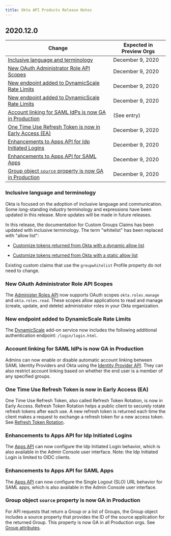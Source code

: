 ```yaml
---
title: Okta API Products Release Notes
---
```


## 2020.12.0

| Change                                                                                              | Expected in Preview Orgs |
|-----------------------------------------------------------------------------------------------------|--------------------------|
| [Inclusive language and terminology](#inclusive-language-and-terminology) | December 9, 2020         |
| [New OAuth Administrator Role API Scopes](#New-OAuth-Administrator-Role-API-Scopes) | December 9, 2020         |
| [New endpoint added to DynamicScale Rate Limits](#New-endpoint-added-to-DynamicScale-Rate-Limits) | December 9, 2020         |
| [New endpoint added to DynamicScale Rate Limits](New-endpoint-added-to-DynamicScale-Rate-Limits) | December 9, 2020        |
| [Account linking for SAML IdPs is now GA in Production](#Account-linking-for-SAML-IdPs-is-now-GA-in-Production) | (See entry) |
| [One Time Use Refresh Token is now in Early Access (EA)](#One-Time-Use-Refresh-Token-is-now-in-Early-Access-(EA)) | December 9, 2020         |
| [Enhancements to Apps API for Idp Initiated Logins](#Enhancements-to-Apps-API-for-Idp-Initiated-Logins) | December 9, 2020         |
| [Enhancements to Apps API for SAML Apps](#Enhancements-to-Apps-API-for-SAML-Apps) | December 9, 2020         |
| [Group object `source` property is now GA in Production](#Group-object-source-property-is-now-GA-in-Production) | December 9, 2020        |

### Inclusive language and terminology

Okta is focused on the adoption of inclusive language and communication. Some long-standing industry terminology and expressions have been updated in this release. More updates will be made in future releases.

In this release, the documentation for Custom Groups Claims has been updated with inclusive terminology. The term "whitelist" has been replaced with "allow list":

- [Customize tokens returned from Okta with a dynamic allow list](/docs/guides/customize-tokens-dynamic/add-groups-claim-dynamic/)

- [Customize tokens returned from Okta with a static allow list](/docs/guides/customize-tokens-dynamic/dynamic-allowlist-org-as)

Existing custom claims that use the `groupwhitelist` Profile property do not need to change.<!--OKTA-344317-->

### New OAuth Administrator Role API Scopes

The [Administer Roles API](/docs/reference/api/roles) now supports OAuth scopes `okta.roles.manage` and `okta.roles.read`. These scopes allow applications to read and manage (create, update, and delete) administrator roles in your Okta organization.<!--OKTA-287229-->

### New endpoint added to DynamicScale Rate Limits

The [DynamicScale](/docs/reference/rl-dynamic-scale/) add-on service now includes the following additional authentication endpoint: `/login/login.html`.<!--OKTA-342112-->

### Account linking for SAML IdPs is now GA in Production

Admins can now enable or disable automatic account linking between SAML Identity Providers and Okta using the [Identity Provider API](/docs/reference/api/idps/). They can also restrict account linking based on whether the end user is a member of any specified groups. <!--OKTA-334889-->

### One Time Use Refresh Token is now in Early Access (EA)

One Time Use Refresh Token, also called Refresh Token Rotation, is now in Early Access. Refresh Token Rotation helps a public client to securely rotate refresh tokens after each use. A new refresh token is returned each time the client makes a request to exchange a refresh token for a new access token. See [Refresh Token Rotation](/docs/guides/refresh-tokens/refresh-token-rotation/).<!--OKTA-345754-->

### Enhancements to Apps API for Idp Initiated Logins

The [Apps API](/docs/reference/api/apps/) can now configure the Idp Initiated Login behavior, which is also available in the Admin Console user interface. Note: the Idp Initiated Login is limited to OIDC clients. <!--OKTA-342821-->

### Enhancements to Apps API for SAML Apps

The [Apps API](/docs/reference/api/apps/) can now configure the Single Logout (SLO) URL behavior for SAML apps, which is also available in the Admin Console user interface.<!--OKTA-342882-->

### Group object `source` property is now GA in Production

For API requests that return a Group or a list of Groups, the Group object includes a source property that provides the ID of the source application for the returned Group. This property is now GA in all Production orgs. See [Group attributes](docs/reference/api/groups/#group-attributes).<!--OKTA-344169-->